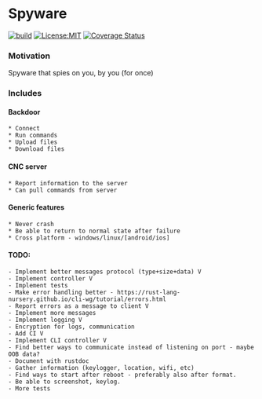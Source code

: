 # Spyware

[![build](https://travis-ci.org/talbor49/spyware.svg?branch=master)](https://travis-ci.org/talbor49/spyware)
[![License:MIT](https://img.shields.io/badge/License-MIT-green.svg)](https://opensource.org/licenses/MIT)
[![Coverage Status](https://coveralls.io/repos/github/talbor49/spyware/badge.svg)](https://coveralls.io/github/talbor49/spyware)

### Motivation
Spyware that spies on you, by you (for once)

### Includes
#### Backdoor
    * Connect
    * Run commands
    * Upload files
    * Download files
#### CNC server
    * Report information to the server
    * Can pull commands from server
    
#### Generic features
    * Never crash
    * Be able to return to normal state after failure
    * Cross platform - windows/linux/[android/ios]

#### TODO:
    - Implement better messages protocol (type+size+data) V
    - Implement controller V
    - Implement tests
    - Make error handling better - https://rust-lang-nursery.github.io/cli-wg/tutorial/errors.html
    - Report errors as a message to client V
    - Implement more messages
    - Implement logging V
    - Encryption for logs, communication
    - Add CI V
    - Implement CLI controller V
    - Find better ways to communicate instead of listening on port - maybe OOB data?
    - Document with rustdoc
    - Gather information (keylogger, location, wifi, etc)
    - Find ways to start after reboot - preferably also after format. 
    - Be able to screenshot, keylog.
    - More tests
